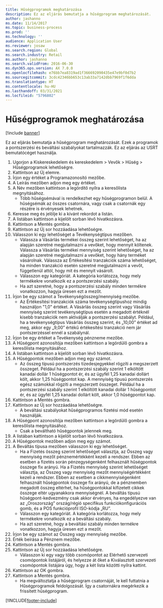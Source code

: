 ```yaml
---
title: Hűségprogramok meghatározása
description: Ez az eljárás bemutatja a hűségprogram meghatározását.
author: jashanno
ms.date: 11/14/2017
ms.topic: business-process
ms.prod: ''
ms.technology: ''
audience: Application User
ms.reviewer: josaw
ms.search.region: Global
ms.search.industry: Retail
ms.author: jashanno
ms.search.validFrom: 2016-06-30
ms.dyn365.ops.version: AX 7.0.0
ms.openlocfilehash: e76bb7ea8319ad1f366692090435e47e9bf0d7b2
ms.sourcegitcommit: 3cdc42346bb653c13ab33a7142dbb7969f1f6dda
ms.translationtype: HT
ms.contentlocale: hu-HU
ms.lasthandoff: 03/31/2021
ms.locfileid: "5796802"
---
```

# <a name="define-loyalty-schemes"></a>Hűségprogramok meghatározása

[!include [banner](../includes/banner.md)]

Ez az eljárás bemutatja a hűségprogram meghatározását. Ezek a programok a pontszerzési és beváltási szabályokat tartalmazzák. Ez az eljárás az USRT bemutatócéget használja.

1. Ugorjon a Kiskereskedelem és kereskedelem > Vevők > Hűség > Hűségprogramok lehetőségre.
2. Kattintson az Új elemre.
3. Írjon egy értéket a Programazonosító mezőbe.
4. A Leírás mezőben adjon meg egy értéket.
5. A Név mezőben kattintson a legördítő nyílra a keresőlista megnyitásához.
    * Több hűségsémával is rendelkezhet egy hűségprogramon belül. A hűségsémák az összes csatornára, vagy csak a csatornák egy részére is érvényesek lehetnek.  
6. Keresse meg és jelölje ki a kívánt rekordot a listán.
7. A listában kattintson a kijelölt sorban lévő hivatkozásra.
8. Kattintson a Mentés gombra.
9. Kattintson az Új sor hozzáadása lehetőségre.
10. Válasszon ki egy lehetőséget a Tevékenységtípus mezőben.
    * Válassza a Vásárlás termékei összeg szerint lehetőséget, ha az alapján szeretné megjutalmazni a vevőket, hogy mennyit költenek. Válassza a Vásárlás termékei mennyiség szerint lehetőséget, ha az alapján szeretné megjutalmazni a vevőket, hogy hány terméket vásárolnak.  Válassza az Értékesítési tranzakciók száma lehetőséget, ha minden tranzakció esetén szeretné megjutalmazni a vevőt, függetlenül attól, hogy mit és mennyit vásárolt.  
    * Válasszon egy kategóriát. A kategória korlátozza, hogy mely termékekre vonatkozik ez a pontszerzési szabály.  
    * Ha azt szeretné, hogy a pontszerzési szabály minden termékre vonatkozzon, hagyja üresen ezt a mezőt.  
11. Írjon be egy számot a Tevékenységösszeg/mennyiség mezőbe.
    *  Az Értékesítési tranzakciók száma tevékenységtípushoz mindig használjon "1,0" értéket. A Vásárlás összeg szerint vagy Vásárlás mennyiség szerint tevékenységtípus esetén a megadott értéknél kisebb tranzakciók nem aktiválják a pontszerzési szabályt. Például, ha a tevékenységtípus Vásárlás összeg szerint, és „10,00” értéket ad meg, akkor egy „9,00” értékű értékesítési tranzakció nem jár pontszerzéssel ennél a szabálynál.  
12. Írjon be egy értéket a Tevékenység pénzneme mezőbe.
13. A Hűségpont azonosítója mezőben kattintson a legördülő gombra a keresőlista megnyitásához.
14. A listában kattintson a kijelölt sorban lévő hivatkozásra.
15. A Hűségpontok mezőben adjon meg egy számot.
    * Az összeg típusú pontszerzés tizedesjegyekkel rögzíti a megszerzett összeget. Például ha a pontszerzési szabály szerint 1 elköltött kanadai dollár 1 hűségpontot ér, és az ügyfél 1,25 kanadai dollárt költ, akkor 1,25 hűségpontot kap. A mennyiség típusú pontszerzés egész számokkal rögzíti a megszerzett összeget. Például ha a pontszerzési szabály szerint 1 elköltött kanadai dollár 1 hűségpontot ér, és az ügyfél 1,25 kanadai dollárt költ, akkor 1,0 hűségpontot kap.  
16. Kattintson a Mentés gombra.
17. Kattintson az Új sor hozzáadása lehetőségre.
    * A beváltási szabályokat hűségprogramos fizetési mód esetén használják.  
18. A Hűségpont azonosítója mezőben kattintson a legördülő gombra a keresőlista megnyitásához.
    * Csak a beváltható hűségpontok jelennek meg.  
19. A listában kattintson a kijelölt sorban lévő hivatkozásra.
20. A Hűségpontok mezőben adjon meg egy számot.
21. A Beváltás típusa mezőben válasszon ki egy lehetőséget.
    * Ha a Fizetés összeg szerint lehetőséget választja, az Összeg vagy mennyiség mezőt pénznemértékként kezeli a rendszer. Ebben az esetben a fizetés során pénzegységenként felhasznált hűségpontok összege fix arányú. Ha a Fizetés mennyiség szerint lehetőséget választja, az Összeg vagy mennyiség mezőt mennyiségértékként kezeli a rendszer. Ebben az esetben a cikkmennyiségenként felhasznált hűségpontok összege fix arányú, de a pénznemben megadott összeg eltérhet, ha hűségpontokkal kifizetett cikkek összege eltér ugyanakkora mennyiségnél. A beváltás típusú hűségpont-kedvezmény csak akkor érvényes, ha engedélyezve van az „Oroszország” ország/régió specifikus funkciókonfigurációs gomb, és a POS funkcióprofil ISO-kódja „RU”.  
    * Válasszon egy kategóriát. A kategória korlátozza, hogy mely termékekre vonatkozik ez a beváltási szabály.  
    * Ha azt szeretné, hogy a beváltási szabály minden termékre vonatkozzon, hagyja üresen ezt a mezőt.  
22. Írjon be egy számot az Összeg vagy mennyiség mezőbe.
23. Érték beírása a Pénznem mezőbe.
24. Kattintson a Mentés gombra.
25. Kattintson az Új sor hozzáadása lehetőségre.
    * Válasszon ki egy vagy több csomópontot az Elérhető szervezeti csomópontok listájáról, és helyezze át őket a Kiválasztott szervezeti csomópontok listájára úgy, hogy a két lista közötti nyílra kattint.  
26. Kattintson az OK gombra.
27. Kattintson a Mentés gombra.
    * Ha megváltoztatja a hűségprogram csatornáját, le kell futtatnia a Hűségprogramok feldolgozását. Így a csatornákra megérkezik a frissített hűségprogram.  



[!INCLUDE[footer-include](../../includes/footer-banner.md)]